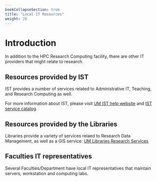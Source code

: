```yaml
---
bookCollapseSection: true
title: "Local IT Resources"
weight: 20
---
```


# Introduction

In addition to the HPC Research Computing facility, there are other IT providers that might relate to research.

## Resources provided by IST

IST provides a number of services related to Administrative IT, Teaching, and Research Computing as well.

For more information about IST, please visit [UM IST help website](http://umanitoba.ca/ist/help/) and [IST service catalog](http://umanitoba.ca/ist/service_catalogue/).

## Resources provided by the Libraries

Libraries provide a variety of services relaed to Research Data Management, as well as a GIS service: [UM Libraries Research Services](https://libguides.lib.umanitoba.ca/researchservices)

## Faculties IT representatives

Several Faculties/Department have local IT representatives that maintain servers, workstation and computing labs.

